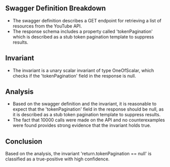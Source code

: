 ## Swagger Definition Breakdown
- The swagger definition describes a GET endpoint for retrieving a list of resources from the YouTube API.
- The response schema includes a property called 'tokenPagination' which is described as a stub token pagination template to suppress results.

## Invariant
- The invariant is a unary scalar invariant of type OneOfScalar, which checks if the 'tokenPagination' field in the response is null.

## Analysis
- Based on the swagger definition and the invariant, it is reasonable to expect that the 'tokenPagination' field in the response should be null, as it is described as a stub token pagination template to suppress results.
- The fact that 10000 calls were made on the API and no counterexamples were found provides strong evidence that the invariant holds true.

## Conclusion
Based on the analysis, the invariant 'return.tokenPagination == null' is classified as a true-positive with high confidence.
